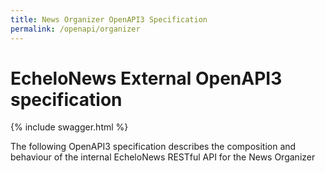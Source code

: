 ```yaml
---
title: News Organizer OpenAPI3 Specification
permalink: /openapi/organizer
---
```


# EcheloNews External OpenAPI3 specification

{% include swagger.html %}

The following OpenAPI3 specification describes the composition and behaviour
of the internal EcheloNews RESTful API for the News Organizer

<div id="apispec" class="swagger-ui"></div>
<script>window.onload=function(){displaySwaggerUI('{{ site.url }}/openapi/organizer.yml','#apispec')}</script>
